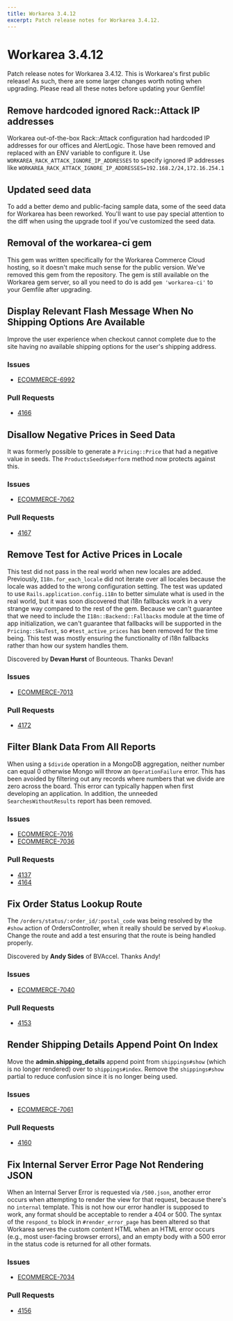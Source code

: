 ```yaml
---
title: Workarea 3.4.12
excerpt: Patch release notes for Workarea 3.4.12.
---
```


# Workarea 3.4.12

Patch release notes for Workarea 3.4.12. This is Workarea's first public
release! As such, there are some larger changes worth noting when upgrading.
Please read all these notes before updating your Gemfile!

## Remove hardcoded ignored Rack::Attack IP addresses

Workarea out-of-the-box Rack::Attack configuration had hardcoded IP addresses
for our offices and AlertLogic. Those have been removed and replaced with an
ENV variable to configure it. Use `WORKAREA_RACK_ATTACK_IGNORE_IP_ADDRESSES` to
specify ignored IP addresses like `WORKAREA_RACK_ATTACK_IGNORE_IP_ADDRESSES=192.168.2/24,172.16.254.1`

## Updated seed data

To add a better demo and public-facing sample data, some of the seed data for
Workarea has been reworked. You'll want to use pay special attention to the diff
when using the upgrade tool if you've customized the seed data.

## Removal of the workarea-ci gem

This gem was written specifically for the Workarea Commerce Cloud hosting, so
it doesn't make much sense for the public version. We've removed this gem from
the repository. The gem is still available on the Workarea gem server, so all
you need to do is add `gem 'workarea-ci'` to your Gemfile after upgrading.


## Display Relevant Flash Message When No Shipping Options Are Available

Improve the user experience when checkout cannot complete due to the
site having no available shipping options for the user's shipping
address.

### Issues

- [ECOMMERCE-6992](https://jira.tools.weblinc.com/browse/ECOMMERCE-6992)

### Pull Requests

- [4166](https://stash.tools.weblinc.com/projects/WL/repos/workarea/pull-requests/4166/overview)

## Disallow Negative Prices in Seed Data

It was formerly possible to generate a `Pricing::Price` that had a
negative value in seeds. The `ProductsSeeds#perform` method now protects
against this.

### Issues

- [ECOMMERCE-7062](https://jira.tools.weblinc.com/browse/ECOMMERCE-7062)

### Pull Requests

- [4167](https://stash.tools.weblinc.com/projects/WL/repos/workarea/pull-requests/4167/overview)

## Remove Test for Active Prices in Locale

This test did not pass in the real world when new locales are added.
Previously, `I18n.for_each_locale` did not iterate over all locales because
the locale was added to the wrong configuration setting. The test was
updated to use `Rails.application.config.i18n` to better simulate what
is used in the real world, but it was soon discovered that i18n
fallbacks work in a very strange way compared to the rest of the gem.
Because we can't guarantee that we need to include the `I18n::Backend::Fallbacks`
module at the time of app initialization, we can't guarantee that
fallbacks will be supported in the `Pricing::SkuTest`, so `#test_active_prices`
has been removed for the time being. This test was mostly ensuring the
functionality of i18n fallbacks rather than how our system handles them.

Discovered by **Devan Hurst** of Bounteous. Thanks Devan!

### Issues

- [ECOMMERCE-7013](https://jira.tools.weblinc.com/browse/ECOMMERCE-7013)

### Pull Requests

- [4172](https://stash.tools.weblinc.com/projects/WL/repos/workarea/pull-requests/4172/overview)

## Filter Blank Data From All Reports

When using a `$divide` operation in a MongoDB aggregation, neither
number can equal 0 otherwise Mongo will throw an `OperationFailure`
error. This has been avoided by filtering out any records where numbers
that we divide are zero across the board. This error can typically
happen when first developing an application. In addition, the
unneeded `SearchesWithoutResults` report has been removed.

### Issues

- [ECOMMERCE-7016](https://jira.tools.weblinc.com/browse/ECOMMERCE-7016)
- [ECOMMERCE-7036](https://jira.tools.weblinc.com/browse/ECOMMERCE-7036)

### Pull Requests

- [4137](https://stash.tools.weblinc.com/projects/WL/repos/workarea/pull-requests/4137/overview)
- [4164](https://stash.tools.weblinc.com/projects/WL/repos/workarea/pull-requests/4164/overview)

## Fix Order Status Lookup Route

The `/orders/status/:order_id/:postal_code` was being resolved by the
`#show` action of OrdersController, when it really should be served by
`#lookup`. Change the route and add a test ensuring that the route is
being handled properly.

Discovered by **Andy Sides** of BVAccel. Thanks Andy!


### Issues

- [ECOMMERCE-7040](https://jira.tools.weblinc.com/browse/ECOMMERCE-7040)

### Pull Requests

- [4153](https://stash.tools.weblinc.com/projects/WL/repos/workarea/pull-requests/4153/overview)

## Render Shipping Details Append Point On Index

Move the **admin.shipping_details** append point from `shippings#show`
(which is no longer rendered) over to `shippings#index`. Remove the
`shippings#show` partial to reduce confusion since it is no longer being
used.

### Issues

- [ECOMMERCE-7061](https://jira.tools.weblinc.com/browse/ECOMMERCE-7061)

### Pull Requests

- [4160](https://stash.tools.weblinc.com/projects/WL/repos/workarea/pull-requests/4160/overview)

## Fix Internal Server Error Page Not Rendering JSON

When an Internal Server Error is requested via `/500.json`, another
error occurs when attempting to render the view for that request,
because there's no `internal` template. This is not how our error
handler is supposed to work, any format should be acceptable to render a
404 or 500. The syntax of the `respond_to` block in `#render_error_page`
has been altered so that Workarea serves the custom content HTML when an
HTML error occurs (e.g., most user-facing browser errors), and an empty
body with a 500 error in the status code is returned for all other
formats.

### Issues

- [ECOMMERCE-7034](https://jira.tools.weblinc.com/browse/ECOMMERCE-7034)

### Pull Requests

- [4156](https://stash.tools.weblinc.com/projects/WL/repos/workarea/pull-requests/4156/overview)
